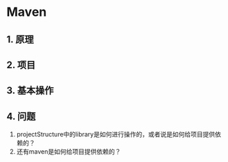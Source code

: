 # Maven



## 1. 原理

## 2. 项目

## 3. 基本操作





## 4. 问题

1. projectStructure中的library是如何进行操作的，或者说是如何给项目提供依赖的？
2. 还有maven是如何给项目提供依赖的？
